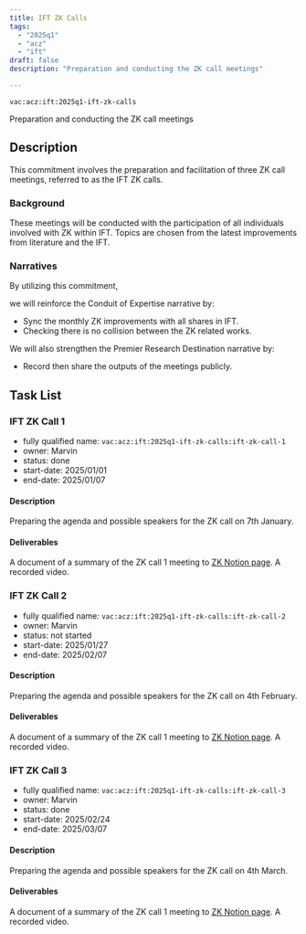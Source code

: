 ```yaml
---
title: IFT ZK Calls
tags:
  - "2025q1"
  - "acz"
  - "ift"
draft: false
description: "Preparation and conducting the ZK call meetings"

---
```


`vac:acz:ift:2025q1-ift-zk-calls`

Preparation and conducting the ZK call meetings
## Description

This commitment involves the preparation and facilitation of three ZK call meetings, 
referred to as the IFT ZK calls. 

### Background

These meetings will be conducted with the participation 
of all individuals involved with ZK within IFT. 
Topics are chosen from the latest improvements from literature 
and the IFT. 

### Narratives

By utilizing this commitment, 

we will reinforce the Conduit of Expertise narrative by:
* Sync the monthly ZK improvements with all shares in IFT. 
* Checking there is no collision between the ZK related works.  

We will also strengthen the Premier Research Destination narrative by: 
* Record then share the outputs of the meetings publicly.   

## Task List

### IFT ZK Call 1

* fully qualified name: `vac:acz:ift:2025q1-ift-zk-calls:ift-zk-call-1`
* owner: Marvin
* status: done
* start-date: 2025/01/01
* end-date: 2025/01/07

#### Description

Preparing the agenda and possible speakers for the ZK call on 7th January. 

#### Deliverables

A document of a summary of the ZK call 1 meeting to [ZK Notion page](https://www.notion.so/ZK-Call-1198f96fb65c80c7baaac966b3e57ea2). 
A recorded video. 

### IFT ZK Call 2

* fully qualified name: `vac:acz:ift:2025q1-ift-zk-calls:ift-zk-call-2`
* owner: Marvin
* status: not started
* start-date: 2025/01/27
* end-date: 2025/02/07

#### Description

Preparing the agenda and possible speakers for the ZK call on 4th February. 

#### Deliverables

A document of a summary of the ZK call 1 meeting to [ZK Notion page](https://www.notion.so/ZK-Call-1198f96fb65c80c7baaac966b3e57ea2). 
A recorded video. 

### IFT ZK Call 3

* fully qualified name: `vac:acz:ift:2025q1-ift-zk-calls:ift-zk-call-3`
* owner: Marvin
* status: done
* start-date: 2025/02/24
* end-date: 2025/03/07

#### Description

Preparing the agenda and possible speakers for the ZK call on 4th March. 

#### Deliverables

A document of a summary of the ZK call 1 meeting to [ZK Notion page](https://www.notion.so/ZK-Call-1198f96fb65c80c7baaac966b3e57ea2). 
A recorded video.
